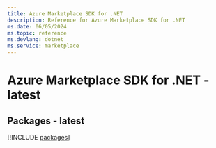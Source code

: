 ```yaml
---
title: Azure Marketplace SDK for .NET
description: Reference for Azure Marketplace SDK for .NET
ms.date: 06/05/2024
ms.topic: reference
ms.devlang: dotnet
ms.service: marketplace
---
```

# Azure Marketplace SDK for .NET - latest
## Packages - latest
[!INCLUDE [packages](marketplace-index.md)]